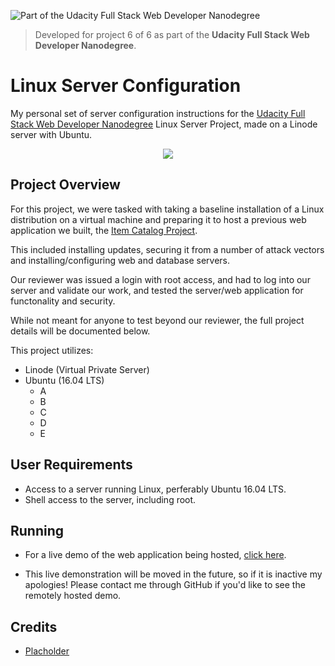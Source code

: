 ![Part of the Udacity Full Stack Web Developer Nanodegree](https://img.shields.io/badge/Udacity-Full%20Stack%20Web%20Developer%20Nanodegree-blue.svg)
> Developed for project 6 of 6 as part of the **Udacity Full Stack Web Developer Nanodegree**.

# Linux Server Configuration
My personal set of server configuration instructions for the  [Udacity Full Stack Web Developer Nanodegree](https://www.udacity.com/uconnect/intensive/full-stack-web-developer-nanodegree) Linux Server Project, made on a Linode server with Ubuntu.

<p align="center">
<img src="https://i.imgur.com/cx0bJYF.png">
</p>

## Project Overview

For this project, we were tasked with taking a baseline installation of a Linux distribution on a virtual machine and preparing it to host a previous web application we built, the [Item Catalog Project](https://github.com/KayceP/OMenu). 

This included installing updates, securing it from a number of attack vectors and installing/configuring web and database servers.

Our reviewer was issued a login with root access, and had to log into our server and validate our work, and tested the server/web application for functonality and security.

While not meant for anyone to test beyond our reviewer, the full project details will be documented below.

This project utilizes:

- Linode (Virtual Private Server)
- Ubuntu (16.04 LTS)
  - A
  - B
  - C
  - D
  - E

## User Requirements

- Access to a server running Linux, perferably Ubuntu 16.04 LTS.
- Shell access to the server, including root.


## Running
- For a live demo of the web application being hosted, [click here](http://www.patternrecognition.io/omenu).


- This live demonstration will be moved in the future, so if it is inactive my apologies! Please contact me through GitHub if you'd like to see the remotely hosted demo.


## Credits
- [Placholder](Placeholder)
